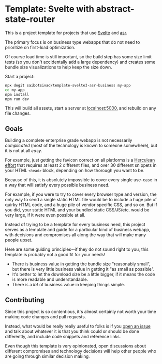 # Template: Svelte with abstract-state-router

This is a project template for projects that use [Svelte](https://svelte.dev) and [asr](https://github.com/TehShrike/abstract-state-router).

The primary focus is on business type webapps that do not need to prioritize on first-load optimization.

Of course load time is still important, so the build step has some size limit tests (so you don't accidentally add a large dependency) and creates some bundle size visualizations to help keep the size down.

Start a project:

```bash
npx degit saibotsivad/template-svelte3-asr-business my-app
cd my-app
npm install
npm run dev
```

This will build all assets, start a server at [localhost:5000](http://localhost:5000), and rebuild on any file changes.

## Goals

Building a complete enterprise grade webapp is not necessarily *complicated* (most of the technology is known to someone somewhere), but it is not at all *easy*.

For example, just getting the favicon correct on all platforms is a [Herculean effort](https://realfavicongenerator.net/) that requires at least 2 different files, and over 30 different snippets in your HTML `<head>` block, depending on how thorough you want to be.

Because of this, it is absolutely impossible to cover every single use-case in a way that will satisfy every possible business need.

For example, if you were to try to cover every browser type and version, the only way to send a single static HTML file would be to include a huge pile of quirky HTML code, and a huge pile of vendor specific CSS, and so on. But if you did, your static HTML and your bundled static CSS/JS/etc. would be very large, if it were even possible at all.

Instead of trying to be a template for every business need, this project serves as a template and guide for a particular kind of business webapp, with decisions and compromises all along the way that will make many people upset.

Here are some guiding principles--if they do not sound right to you, this template is probably not a good fit for your needs!

* There is business value in getting the bundle size "reasonably small", but there is very little business value in getting it "as small as possible".
* It's better to let the download size be a little bigger, if it means the code is more readable and understandable.
* There is a *lot* of business value in keeping things simple.

## Contributing

Since this project is so contentious, it's almost certainly not worth your time making code changes and pull requests.

Instead, what would be really really useful to folks is if you [open an issue](https://github.com/saibotsivad/template-svelte3-asr-business/issues) and talk about whatever it is that you think could or should be done differently, and include code snippets and reference links.

Even though this template is very opinionated, open discussions about different compromises and technology decisions will help other people who are going through similar decision making.

